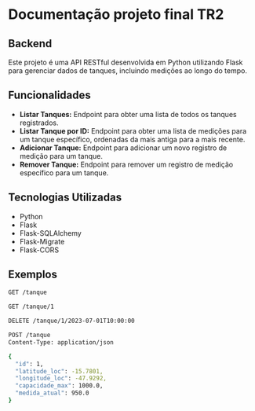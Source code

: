 # Documentação projeto final TR2


## Backend
Este projeto é uma API RESTful desenvolvida em Python utilizando Flask para gerenciar dados de tanques, incluindo medições ao longo do tempo.

## Funcionalidades

- **Listar Tanques:** Endpoint para obter uma lista de todos os tanques registrados.
- **Listar Tanque por ID:** Endpoint para obter uma lista de medições para um tanque específico, ordenadas da mais antiga para a mais recente.
- **Adicionar Tanque:** Endpoint para adicionar um novo registro de medição para um tanque.
- **Remover Tanque:** Endpoint para remover um registro de medição específico para um tanque.

## Tecnologias Utilizadas

- Python
- Flask
- Flask-SQLAlchemy
- Flask-Migrate
- Flask-CORS

## Exemplos

```sh
GET /tanque

GET /tanque/1

DELETE /tanque/1/2023-07-01T10:00:00

POST /tanque
Content-Type: application/json

{
  "id": 1,
  "latitude_loc": -15.7801,
  "longitude_loc": -47.9292,
  "capacidade_max": 1000.0,
  "medida_atual": 950.0
}
   ```

